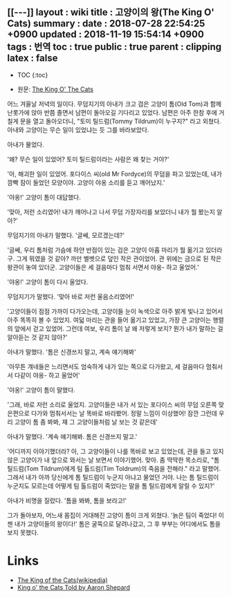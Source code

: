 [[---]]
layout  : wiki
title   : 고양이의 왕(The King O' Cats)
summary : 
date    : 2018-07-28 22:54:25 +0900
updated : 2018-11-19 15:54:14 +0900
tags    : 번역
toc     : true
public  : true
parent  : clipping
latex   : false
---
* TOC
{:toc}

* 원문: [The King O' The Cats](http://www.sacred-texts.com/neu/eng/meft/meft32.htm )

어느 겨울날 저녁의 일이다.
무덤지기의 아내가 크고 검은 고양이 톰(Old Tom)과 함께 난롯가에 앉아 반쯤 졸면서 남편이 돌아오길 기다리고 있었다.
남편은 아주 한참 후에 거칠게 문을 열고 돌아오더니, "토미 틸드럼(Tommy Tildrum)이 누구지?" 라고 외쳤다. 아내와 고양이는 무슨 일이 있었냐는 듯 그를 바라보았다.

아내가 물었다.

'왜? 무슨 일이 있었어? 토미 틸드럼이라는 사람은 왜 찾는 거야?'

'아, 해괴한 일이 있었어. 포다이스 씨(old Mr Fordyce)의 무덤을 파고 있었는데, 내가 깜빡 잠이 들었던 모양이야. 고양이 야옹 소리를 듣고 깨어났지.'

'야옹!' 고양이 톰이 대답했다.

'맞아, 저런 소리였어! 내가 깨어나고 나서 무덤 가장자리를 보았더니 내가 뭘 봤는지 알아?'

무덤지기의 아내가 말했다. '글쎄, 모르겠는데?'

'글쎄, 우리 톰처럼 가슴에 하얀 반점이 있는 검은 고양이 아홉 마리가 뭘 옮기고 있더라구.
그게 뭐였을 것 같아?
까만 벨벳으로 덮인 작은 관이었어. 관 위에는 금으로 된 작은 왕관이 놓여 있더군.
고양이들은 세 걸음마다 멈춰 서면서 야옹- 하고 울었어.'

'야옹!' 고양이 톰이 다시 울었다.

무덤지기가 말했다. '맞아 바로 저런 울음소리였어!'

'고양이들이 점점 가까이 다가오는데, 고양이들 눈이 녹색으로 아주 밝게 빛나고 있어서 아주 똑똑히 볼 수 있었지. 여덟 마리는 관을 들어 옮기고 있었고, 가장 큰 고양이는 행렬의 앞에서 걷고 있었어. 그런데 여보, 우리 톰이 날 왜 저렇게 보지? 뭔가 내가 말하는 걸 알아듣는 것 같지 않아?'

아내가 말했다.  '톰은 신경쓰지 말고, 계속 얘기해봐'

'아무튼 걔네들은 느리면서도 엄숙하게 내가 있는 쪽으로 다가왔고, 세 걸음마다 멈춰서서 다같이 야옹- 하고 울었어'

'야옹!' 고양이 톰이 말했다.

'그래, 바로 저런 소리로 울었지.
고양이들은 내가 서 있는 포다이스 씨의 무덤 오른쪽 맞은편으로 다가와 멈춰서서는 날 똑바로 바라봤어.
정말 느낌이 이상했어! 잠깐 그런데 우리 고양이 톰 좀 봐봐, 쟤 그 고양이들처럼 날 보는 것 같은데'

아내가 말했다. '계속 얘기해봐. 톰은 신경쓰지 말고.'

'어디까지 이야기했더라? 아, 그 고양이들이 나를 똑바로 보고 있었는데, 관을 들고 있지 않은 고양이가 내 앞으로 와서는 날 보면서 이야기했어. 맞아. 좀 딱딱한 목소리로, "톰 틸드럼(Tom Tildrum)에게 팀 톨드럼(Tim Toldrum)의 죽음을 전해라." 라고 말했어. 그래서 내가 아까 당신에게 톰 틸드럼이 누군지 아냐고 물었던 거야. 나는 톰 틸드럼이 누군지도 모르는데 어떻게 팀 톨드럼이 죽었다는 말을 톰 틸드럼에게 알릴 수 있지?'

아내가 비명을 질렀다. '톰을 봐봐, 톰을 보라고!'

그가 돌아보자, 어느새 몸집이 거대해진 고양이 톰이 크게 외쳤다. '늙은 팀이 죽었다! 이젠 내가 고양이들의 왕이다!'
톰은 굴뚝으로 달려나갔고, 그 후 부부는 어디에서도 톰을 보지 못했다.


# Links

* [The King of the Cats(wikipedia)](https://en.wikipedia.org/wiki/The_King_of_the_Cats )
* [King o' the Cats Told by Aaron Shepard](http://www.aaronshep.com/stories/038.html )

